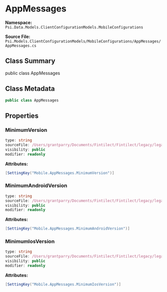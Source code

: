 # AppMessages

**Namespace:** `Psi.Data.Models.ClientConfigurationModels.MobileConfigurations`

**Source File:** `Psi.Models.ClientConfigurationModels/MobileConfigurations/AppMessages/AppMessages.cs`

## Class Summary

public class AppMessages

## Class Metadata

```typescript
public class AppMessages
```

## Properties

### MinimumVersion

```typescript
type: string
sourceFile: /Users/grantparry/Documents/Fintilect/Fintilect/legacy/legacy-apis/Psi.Models.ClientConfigurationModels/MobileConfigurations/AppMessages/AppMessages.cs
visibility: public
modifier: readonly
```

**Attributes:**
```csharp
[SettingKey("Mobile.AppMessages.MinimumVersion")]
```

### MinimumAndroidVersion

```typescript
type: string
sourceFile: /Users/grantparry/Documents/Fintilect/Fintilect/legacy/legacy-apis/Psi.Models.ClientConfigurationModels/MobileConfigurations/AppMessages/AppMessages.cs
visibility: public
modifier: readonly
```

**Attributes:**
```csharp
[SettingKey("Mobile.AppMessages.MinimumAndroidVersion")]
```

### MinimumIosVersion

```typescript
type: string
sourceFile: /Users/grantparry/Documents/Fintilect/Fintilect/legacy/legacy-apis/Psi.Models.ClientConfigurationModels/MobileConfigurations/AppMessages/AppMessages.cs
visibility: public
modifier: readonly
```

**Attributes:**
```csharp
[SettingKey("Mobile.AppMessages.MinimumIosVersion")]
```
